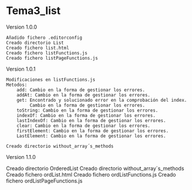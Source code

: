 # Tema3_list
Version 1.0.0

    Añadido fichero .editorconfig
    Creado directorio List
    Creado fichero list.html
    Creado fichero listFunctions.js
    Creado fichero listPageFunctions.js
Version 1.0.1

    Modificaciones en listFunctions.js
    Metodos:
        add: Cambio en la forma de gestionar los errores.
        addAt: Cambio en la forma de gestionar los errores.
        get: Encontrado y solucionado error en la comprobación del index.
             Cambio en la forma de gestionar los errores.
        toString: Cambio en la forma de gestionar los errores.
        indexOf: Cambio en la forma de gestionar los errores.
        lastIndexOf: Cambio en la forma de gestionar los errores.
        clear: Cambio en la forma de gestionar los errores.
        firstElement: Cambio en la forma de gestionar los errores.
        LastElement: Cambio en la forma de gestionar los errores.
        
    Creado directorio without_array´s_methods
    
Version 1.1.0

  Creado directorio OrderedList
  Creado directorio without_array´s_methods
  Creado fichero ordList.html
  Creado fichero ordListFunctions.js
  Creado fichero ordListPageFunctions.js
